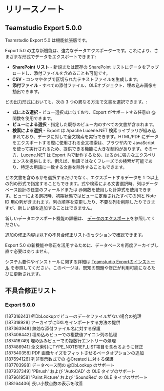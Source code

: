 # リリースノート
## Teamstudio Export 5.0.0
Teamstudio Export 5.0 は機能拡張版です。

Export 5.0 の主な新機能は、強力なデータエクスポーターです。これにより、さまざまな形式でデータをエクスポートできます:

* **SharePoint リスト** - 新規または既存の SharePoint リストにデータをアップロードし、添付ファイルを含めることも可能です。
* **CSV** - コンマやタブで区切られたテキストファイルを生成します。
* **添付ファイル** - すべての添付ファイル、OLEオブジェクト、埋め込み画像を抽出できます。

どの出力形式においても、次の 3 つの異なる方法で文書を選択できます。:

* **式による選択** - ビュー選択式に似ており、Export がサポートする任意の @関数を使用できます。
* **ビューによる選択** - 指定した既存のビュー内のすべての文書が含まれます。
* **検索による選択** - Export は Apache Lucene.NET 検索ライブラリが組み込まれており、データに対して全文検索を実行できます。HTML/PDF にデータをエクスポートする際に使用される全文検索は、ブラウザ内で JavaScript を使って実行されるため、提供できる機能に大きな制約があります。その一方、Lucene.NET は Export 内で動作するため、はるかに強力なエクスペリエンスを提供します。例えば、単語ではなくフレーズでの検索が可能であり、特定の用語に一致する文書を除外することもできます。

どの文書を含めるかを選択するだけでなく、エクスポートするデータを 1 つ以上の列の形式で指定することもできます。式や検索による文書選択時、列はデータベース設計の任意のフィールドまたは @関数を使用した計算式を使用できます。ビューによる選択時、初期状態ではビューに定義されたすべての列と Note ID 用の列が含まれます。列の順序を変更したり、不要な列を削除したりできますが、新しい値を追加することはできません。

新しいデータエクスポート機能の詳細は、 [データのエクスポート](data.md)を参照してください。

追加の修正内容は以下の不具合修正リストのセクションで確認できます。


Export 5.0 の新機能や修正を活用するために、データベースを再度アーカイブし直す必要はありません。

システム要件やインストールに関する詳細は [Teamstudio Exportのインストール](installing.md) を参照してください。このページは、既知の問題や修正が利用可能になるたびに更新されます。

## 不具合修正リスト
### Export 5.0.0
[187316243]	@DbLookupでビューのデータファイルがない場合の処理  
[187318928]	アーカイブにDXLをインポートする方法の提供  
[187363948]	無効な添付ファイル名に対する保護  
[187408442]	埋め込みビューでの複数値アイコン列の処理  
[187416749]	埋め込みビューでの複数行エントリーの処理  
[187486941]	全文索引にTYPE_NOTEREF_LIST項目を含めるように修正  
[187540358]	PDF 画像サイズをフィットさせるベータオプションの追加  
[187694126]	列非表示数式での @Created に対する保護  
[187703998]	データベース間の @DbLookup のサポート  
[187937349]	'PBrush' および 'AutoCAD' の OLE タイプのサポート  
[187961958]	'Paint.Picture' および 'SoundRec' の OLE タイプのサポート  
[188164406] 長い小数点数の表示を改善